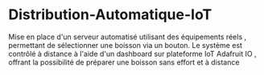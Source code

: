 # Distribution-Automatique-IoT
Mise en place d'un serveur automatisé utilisant des équipements réels , permettant de sélectionner une  boisson via un bouton. Le système est contrôlé à distance à l'aide d'un dashboard sur plateforme IoT  Adafruit IO ,  offrant la possibilité de préparer une boisson sans effort et à distance
